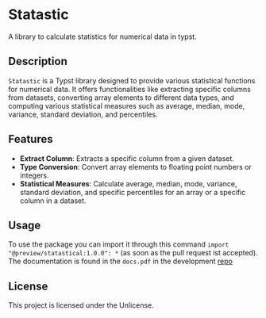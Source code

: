 # Statastic

A library to calculate statistics for numerical data in typst.

## Description

`Statastic` is a Typst library designed to provide various statistical functions for numerical data. It offers functionalities like extracting specific columns from datasets, converting array elements to different data types, and computing various statistical measures such as average, median, mode, variance, standard deviation, and percentiles.

## Features

- **Extract Column**: Extracts a specific column from a given dataset.
- **Type Conversion**: Convert array elements to floating point numbers or integers.
- **Statistical Measures**: Calculate average, median, mode, variance, standard deviation, and specific percentiles for an array or a specific column in a dataset.

## Usage

To use the package you can import it through this command `import "@preview/statastical:1.0.0": *` (as soon as the pull request ist accepted). The documentation is found in the `docs.pdf` in the development [repo](https://github.com/dikkadev/typst-statastic)

## License

This project is licensed under the Unlicense.
